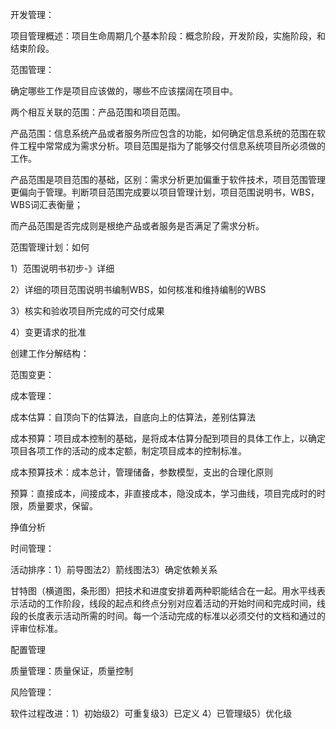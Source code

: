 开发管理：

项目管理概述：项目生命周期几个基本阶段：概念阶段，开发阶段，实施阶段，和结束阶段。

范围管理：

  确定哪些工作是项目应该做的，哪些不应该摆阔在项目中。

  两个相互关联的范围：产品范围和项目范围。

  产品范围：信息系统产品或者服务所应包含的功能，如何确定信息系统的范围在软件工程中常常成为需求分析。项目范围是指为了能够交付信息系统项目所必须做的工作。

  产品范围是项目范围的基础，区别：需求分析更加偏重于软件技术，项目范围管理更偏向于管理。判断项目范围完成要以项目管理计划，项目范围说明书，WBS，WBS词汇表衡量；

  而产品范围是否完成则是根绝产品或者服务是否满足了需求分析。

范围管理计划：如何

1）范围说明书初步-》详细

2）详细的项目范围说明书编制WBS，如何核准和维持编制的WBS

3）核实和验收项目所完成的可交付成果

4）变更请求的批准

创建工作分解结构：

范围变更：

成本管理：

成本估算：自顶向下的估算法，自底向上的估算法，差别估算法

成本预算：项目成本控制的基础，是将成本估算分配到项目的具体工作上，以确定项目各项工作的活动的成本定额，制定项目成本的控制标准。

成本预算技术：成本总计，管理储备，参数模型，支出的合理化原则

预算：直接成本，间接成本，非直接成本，隐没成本，学习曲线，项目完成时的时限，质量要求，保留。

挣值分析

时间管理：

活动排序：1）前导图法2）箭线图法3）确定依赖关系

甘特图（横道图，条形图）把技术和进度安排着两种职能结合在一起。用水平线表示活动的工作阶段，线段的起点和终点分别对应着活动的开始时间和完成时间，线段的长度表示活动所需的时间。每一个活动完成的标准以必须交付的文档和通过的评审位标准。

配置管理

质量管理：质量保证，质量控制

风险管理：

软件过程改进：1）初始级2）可重复级3）已定义 4）已管理级5）优化级















